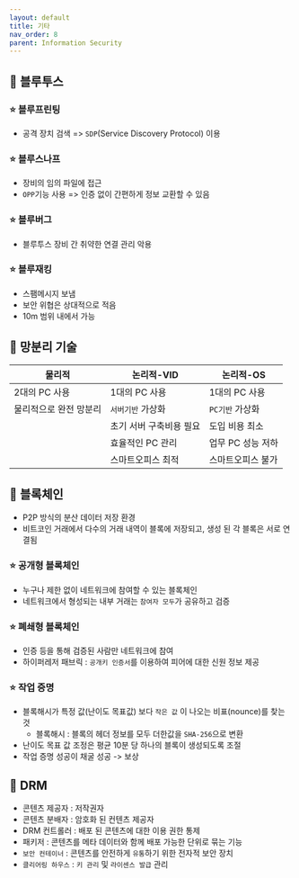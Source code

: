 ```yaml
---
layout: default
title: 기타
nav_order: 8
parent: Information Security
---
```




## 📑 블루투스

### ⭐ 블루프린팅

- 공격 장치 검색 => `SDP`(Service Discovery Protocol) 이용



### ⭐ 블루스나프

- 장비의 임의 파일에 접근
- `OPP`기능 사용 => 인증 없이 간편하게 정보 교환할 수 있음



### ⭐ 블루버그

- 블루투스 장비 간 취약한 연결 관리 악용



### ⭐ 블루재킹

- 스팸메시지 보냄
- 보안 위협은 상대적으로 적음
- 10m 범위 내에서 가능





## 📑 망분리 기술

| 물리적                 | 논리적-VID              | 논리적-OS         |
| ---------------------- | ----------------------- | ----------------- |
| 2대의 PC 사용          | 1대의 PC 사용           | 1대의 PC 사용     |
| 물리적으로 완전 망분리 | `서버기반` 가상화       | `PC기반` 가상화   |
|                        | 초기 서버 구축비용 필요 | 도입 비용 최소    |
|                        | 효율적인 PC 관리        | 업무 PC 성능 저하 |
|                        | 스마트오피스 최적       | 스마트오피스 불가 |



## 📑 블록체인

- P2P 방식의 분산 데이터 저장 환경
- 비트코인 거래에서 다수의 거래 내역이 블록에 저장되고, 생성 된 각 블록은 서로 연결됨

### ⭐ 공개형 블록체인

- 누구나 제한 없이 네트워크에 참여할 수 있는 블록체인
- 네트워크에서 형성되는 내부 거래는 `참여자 모두`가 공유하고 검증



### ⭐ 폐쇄형 블록체인

- 인증 등을 통해 검증된 사람만 네트워크에 참여
- 하이퍼레저 패브릭 : `공개키 인증서`를 이용하여 피어에 대한 신원 정보 제공



### ⭐ 작업 증명

- 블록해시가 특정 값(난이도 목표값) 보다 `작은 값` 이 나오는 비표(nounce)를 찾는 것
  - 블록해시 : 블록의 헤더 정보를 모두 더한값을 `SHA-256`으로 변환
- 난이도 목표 값 조정은 평균 10분 당 하나의 블록이 생성되도록 조절
- 작업 증명 성공이 채굴 성공 -> 보상



## 📑 DRM

- 콘텐츠 제공자 : 저작권자
- 콘텐츠 분배자 : 암호화 된 컨텐츠 제공자 
- DRM 컨트롤러 : 배포 된 콘텐츠에 대한 이용 권한 통제
- 패키저 : 콘텐츠를 메타 데이터와 함께 배포 가능한 단위로 묶는 기능
- `보안 컨테이너` : 콘텐츠를 안전하게 `유통`하기 위한 전자적 보안 장치
- `클리어링 하우스` : `키 관리` 및 `라이센스 발급` 관리
